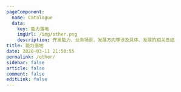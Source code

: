 ```yaml
---
pageComponent:
  name: Catalogue
  data:
    key: 能力落地
    imgUrl: /img/other.png
    description: 开发能力、业务场景、发展方向等涉及具体、发展的相关总结
title: 能力落地
date: 2020-03-11 21:50:55
permalink: /other/
sidebar: false
article: false
comment: false
editLink: false
---
```

